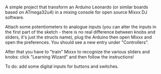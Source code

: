 A simple project that transform an Arduino Leonardo (or similar boards based on ATmega32u4) in a mixing console for open source Mixxx DJ software.

Attach some potentiometers to analogue inputs (you can alter the inputs in the first part of the sketch - there is no real difference between knobs and sliders, it's just the structs name), plug the Arduino then open Mixxx and open the preferences. You should see a new entry under "Controllers".

After that you have to "train" Mixxx to recognize the various sliders and knobs: click "Learning Wizard" and then follow the instructions!

To do: add some digital inputs for buttons and switches.
